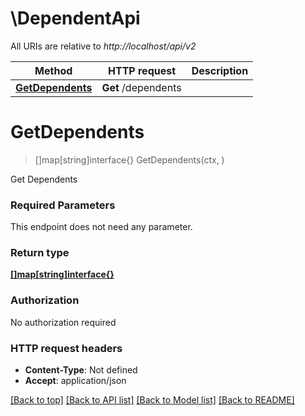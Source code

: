 # \DependentApi

All URIs are relative to *http://localhost/api/v2*

Method | HTTP request | Description
------------- | ------------- | -------------
[**GetDependents**](DependentApi.md#GetDependents) | **Get** /dependents | 


# **GetDependents**
> []map[string]interface{} GetDependents(ctx, )


Get Dependents

### Required Parameters
This endpoint does not need any parameter.

### Return type

[**[]map[string]interface{}**](map[string]interface{}.md)

### Authorization

No authorization required

### HTTP request headers

 - **Content-Type**: Not defined
 - **Accept**: application/json

[[Back to top]](#) [[Back to API list]](../README.md#documentation-for-api-endpoints) [[Back to Model list]](../README.md#documentation-for-models) [[Back to README]](../README.md)

